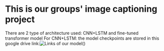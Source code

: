 # This is our groups' image captioning project
There are 2 type of architecture used: CNN+LSTM and fine-tuned transformer model <space><space> 
For CNN+LSTM: the model checkpoints are stored in this google drive link:![Links of our model](https://drive.google.com/drive/folders/18v09YgWkQH5rCCGB8Plr1Fp-OlTLNkTo?fbclid=IwZXh0bgNhZW0CMTEAAR1ah52SodFestsqlaHxbEB4d2iKP2dgLleBcdxQ13bLWyEFMmWyYcKlin8_aem_sAZjlE29ETad_xsLIlCspA)(<a name="chú thích">)
